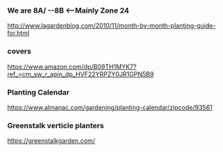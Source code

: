 ### We are 8A/ --8B <--Mainly Zone 24

http://www.lagardenblog.com/2010/11/month-by-month-planting-guide-for.html

### covers
https://www.amazon.com/dp/B09TH1MYK7?ref_=cm_sw_r_apin_dp_HVF22YRPZY0JR1GPN5B9

### Planting Calendar
https://www.almanac.com/gardening/planting-calendar/zipcode/93561

### Greenstalk verticle planters
https://greenstalkgarden.com/
